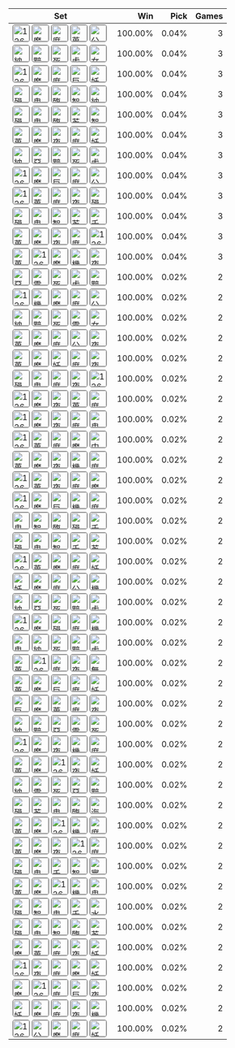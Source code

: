 | Set | Win | Pick | Games |
|---|---:|---:|---:|
| <img src="https://cdn5.lolalytics.com/item64/126697.webp" alt="126697" width="32" height="32" style="margin-right:4px;border:1px solid #666;border-radius:4px;" /><img src="https://cdn5.lolalytics.com/item64/3004.webp" alt="魔劍正宗" width="32" height="32" style="margin-right:4px;border:1px solid #666;border-radius:4px;" /><img src="https://cdn5.lolalytics.com/item64/6694.webp" alt="席利妲咒怨" width="32" height="32" style="margin-right:4px;border:1px solid #666;border-radius:4px;" /><img src="https://cdn5.lolalytics.com/item64/6676.webp" alt="蒐集者" width="32" height="32" style="margin-right:4px;border:1px solid #666;border-radius:4px;" /><img src="https://cdn5.lolalytics.com/item64/6696.webp" alt="公理弧刃" width="32" height="32" style="margin-right:4px;border:1px solid #666;border-radius:4px;" /> | 100.00% | 0.04% | 3 |
| <img src="https://cdn5.lolalytics.com/item64/3115.webp" alt="納什之牙" width="32" height="32" style="margin-right:4px;border:1px solid #666;border-radius:4px;" /><img src="https://cdn5.lolalytics.com/item64/4645.webp" alt="黯影之炎" width="32" height="32" style="margin-right:4px;border:1px solid #666;border-radius:4px;" /><img src="https://cdn5.lolalytics.com/item64/3089.webp" alt="死亡之帽" width="32" height="32" style="margin-right:4px;border:1px solid #666;border-radius:4px;" /><img src="https://cdn5.lolalytics.com/item64/3135.webp" alt="虛空之杖" width="32" height="32" style="margin-right:4px;border:1px solid #666;border-radius:4px;" /><img src="https://cdn5.lolalytics.com/item64/3102.webp" alt="女妖面紗" width="32" height="32" style="margin-right:4px;border:1px solid #666;border-radius:4px;" /> | 100.00% | 0.04% | 3 |
| <img src="https://cdn5.lolalytics.com/item64/126697.webp" alt="126697" width="32" height="32" style="margin-right:4px;border:1px solid #666;border-radius:4px;" /><img src="https://cdn5.lolalytics.com/item64/3004.webp" alt="魔劍正宗" width="32" height="32" style="margin-right:4px;border:1px solid #666;border-radius:4px;" /><img src="https://cdn5.lolalytics.com/item64/6694.webp" alt="席利妲咒怨" width="32" height="32" style="margin-right:4px;border:1px solid #666;border-radius:4px;" /><img src="https://cdn5.lolalytics.com/item64/6695.webp" alt="巨蛇鋒牙" width="32" height="32" style="margin-right:4px;border:1px solid #666;border-radius:4px;" /><img src="https://cdn5.lolalytics.com/item64/3142.webp" alt="妖夢鬼刀" width="32" height="32" style="margin-right:4px;border:1px solid #666;border-radius:4px;" /> | 100.00% | 0.04% | 3 |
| <img src="https://cdn5.lolalytics.com/item64/3153.webp" alt="殞落王者之劍" width="32" height="32" style="margin-right:4px;border:1px solid #666;border-radius:4px;" /><img src="https://cdn5.lolalytics.com/item64/3124.webp" alt="鬼索的狂暴之刃" width="32" height="32" style="margin-right:4px;border:1px solid #666;border-radius:4px;" /><img src="https://cdn5.lolalytics.com/item64/3302.webp" alt="臨界點" width="32" height="32" style="margin-right:4px;border:1px solid #666;border-radius:4px;" /><img src="https://cdn5.lolalytics.com/item64/3091.webp" alt="智慧末刃" width="32" height="32" style="margin-right:4px;border:1px solid #666;border-radius:4px;" /><img src="https://cdn5.lolalytics.com/item64/3115.webp" alt="納什之牙" width="32" height="32" style="margin-right:4px;border:1px solid #666;border-radius:4px;" /> | 100.00% | 0.04% | 3 |
| <img src="https://cdn5.lolalytics.com/item64/3153.webp" alt="殞落王者之劍" width="32" height="32" style="margin-right:4px;border:1px solid #666;border-radius:4px;" /><img src="https://cdn5.lolalytics.com/item64/3124.webp" alt="鬼索的狂暴之刃" width="32" height="32" style="margin-right:4px;border:1px solid #666;border-radius:4px;" /><img src="https://cdn5.lolalytics.com/item64/3302.webp" alt="臨界點" width="32" height="32" style="margin-right:4px;border:1px solid #666;border-radius:4px;" /><img src="https://cdn5.lolalytics.com/item64/3085.webp" alt="芮蘭颶風箭" width="32" height="32" style="margin-right:4px;border:1px solid #666;border-radius:4px;" /><img src="https://cdn5.lolalytics.com/item64/3091.webp" alt="智慧末刃" width="32" height="32" style="margin-right:4px;border:1px solid #666;border-radius:4px;" /> | 100.00% | 0.04% | 3 |
| <img src="https://cdn5.lolalytics.com/item64/6676.webp" alt="蒐集者" width="32" height="32" style="margin-right:4px;border:1px solid #666;border-radius:4px;" /><img src="https://cdn5.lolalytics.com/item64/3004.webp" alt="魔劍正宗" width="32" height="32" style="margin-right:4px;border:1px solid #666;border-radius:4px;" /><img src="https://cdn5.lolalytics.com/item64/3814.webp" alt="夜色緣界" width="32" height="32" style="margin-right:4px;border:1px solid #666;border-radius:4px;" /><img src="https://cdn5.lolalytics.com/item64/6694.webp" alt="席利妲咒怨" width="32" height="32" style="margin-right:4px;border:1px solid #666;border-radius:4px;" /><img src="https://cdn5.lolalytics.com/item64/3142.webp" alt="妖夢鬼刀" width="32" height="32" style="margin-right:4px;border:1px solid #666;border-radius:4px;" /> | 100.00% | 0.04% | 3 |
| <img src="https://cdn5.lolalytics.com/item64/3115.webp" alt="納什之牙" width="32" height="32" style="margin-right:4px;border:1px solid #666;border-radius:4px;" /><img src="https://cdn5.lolalytics.com/item64/3118.webp" alt="惡意" width="32" height="32" style="margin-right:4px;border:1px solid #666;border-radius:4px;" /><img src="https://cdn5.lolalytics.com/item64/4645.webp" alt="黯影之炎" width="32" height="32" style="margin-right:4px;border:1px solid #666;border-radius:4px;" /><img src="https://cdn5.lolalytics.com/item64/3089.webp" alt="死亡之帽" width="32" height="32" style="margin-right:4px;border:1px solid #666;border-radius:4px;" /><img src="https://cdn5.lolalytics.com/item64/3135.webp" alt="虛空之杖" width="32" height="32" style="margin-right:4px;border:1px solid #666;border-radius:4px;" /> | 100.00% | 0.04% | 3 |
| <img src="https://cdn5.lolalytics.com/item64/126697.webp" alt="126697" width="32" height="32" style="margin-right:4px;border:1px solid #666;border-radius:4px;" /><img src="https://cdn5.lolalytics.com/item64/3004.webp" alt="魔劍正宗" width="32" height="32" style="margin-right:4px;border:1px solid #666;border-radius:4px;" /><img src="https://cdn5.lolalytics.com/item64/6695.webp" alt="巨蛇鋒牙" width="32" height="32" style="margin-right:4px;border:1px solid #666;border-radius:4px;" /><img src="https://cdn5.lolalytics.com/item64/6694.webp" alt="席利妲咒怨" width="32" height="32" style="margin-right:4px;border:1px solid #666;border-radius:4px;" /><img src="https://cdn5.lolalytics.com/item64/6696.webp" alt="公理弧刃" width="32" height="32" style="margin-right:4px;border:1px solid #666;border-radius:4px;" /> | 100.00% | 0.04% | 3 |
| <img src="https://cdn5.lolalytics.com/item64/126697.webp" alt="126697" width="32" height="32" style="margin-right:4px;border:1px solid #666;border-radius:4px;" /><img src="https://cdn5.lolalytics.com/item64/6676.webp" alt="蒐集者" width="32" height="32" style="margin-right:4px;border:1px solid #666;border-radius:4px;" /><img src="https://cdn5.lolalytics.com/item64/6694.webp" alt="席利妲咒怨" width="32" height="32" style="margin-right:4px;border:1px solid #666;border-radius:4px;" /><img src="https://cdn5.lolalytics.com/item64/3814.webp" alt="夜色緣界" width="32" height="32" style="margin-right:4px;border:1px solid #666;border-radius:4px;" /><img src="https://cdn5.lolalytics.com/item64/3153.webp" alt="殞落王者之劍" width="32" height="32" style="margin-right:4px;border:1px solid #666;border-radius:4px;" /> | 100.00% | 0.04% | 3 |
| <img src="https://cdn5.lolalytics.com/item64/3153.webp" alt="殞落王者之劍" width="32" height="32" style="margin-right:4px;border:1px solid #666;border-radius:4px;" /><img src="https://cdn5.lolalytics.com/item64/3124.webp" alt="鬼索的狂暴之刃" width="32" height="32" style="margin-right:4px;border:1px solid #666;border-radius:4px;" /><img src="https://cdn5.lolalytics.com/item64/3091.webp" alt="智慧末刃" width="32" height="32" style="margin-right:4px;border:1px solid #666;border-radius:4px;" /><img src="https://cdn5.lolalytics.com/item64/3085.webp" alt="芮蘭颶風箭" width="32" height="32" style="margin-right:4px;border:1px solid #666;border-radius:4px;" /><img src="https://cdn5.lolalytics.com/item64/6665.webp" alt="千變萬化之賈克修" width="32" height="32" style="margin-right:4px;border:1px solid #666;border-radius:4px;" /> | 100.00% | 0.04% | 3 |
| <img src="https://cdn5.lolalytics.com/item64/6676.webp" alt="蒐集者" width="32" height="32" style="margin-right:4px;border:1px solid #666;border-radius:4px;" /><img src="https://cdn5.lolalytics.com/item64/3004.webp" alt="魔劍正宗" width="32" height="32" style="margin-right:4px;border:1px solid #666;border-radius:4px;" /><img src="https://cdn5.lolalytics.com/item64/3814.webp" alt="夜色緣界" width="32" height="32" style="margin-right:4px;border:1px solid #666;border-radius:4px;" /><img src="https://cdn5.lolalytics.com/item64/6694.webp" alt="席利妲咒怨" width="32" height="32" style="margin-right:4px;border:1px solid #666;border-radius:4px;" /><img src="https://cdn5.lolalytics.com/item64/126697.webp" alt="126697" width="32" height="32" style="margin-right:4px;border:1px solid #666;border-radius:4px;" /> | 100.00% | 0.04% | 3 |
| <img src="https://cdn5.lolalytics.com/item64/6676.webp" alt="蒐集者" width="32" height="32" style="margin-right:4px;border:1px solid #666;border-radius:4px;" /><img src="https://cdn5.lolalytics.com/item64/126697.webp" alt="126697" width="32" height="32" style="margin-right:4px;border:1px solid #666;border-radius:4px;" /><img src="https://cdn5.lolalytics.com/item64/3004.webp" alt="魔劍正宗" width="32" height="32" style="margin-right:4px;border:1px solid #666;border-radius:4px;" /><img src="https://cdn5.lolalytics.com/item64/6701.webp" alt="機會" width="32" height="32" style="margin-right:4px;border:1px solid #666;border-radius:4px;" /><img src="https://cdn5.lolalytics.com/item64/3814.webp" alt="夜色緣界" width="32" height="32" style="margin-right:4px;border:1px solid #666;border-radius:4px;" /> | 100.00% | 0.04% | 3 |
| <img src="https://cdn5.lolalytics.com/item64/3118.webp" alt="惡意" width="32" height="32" style="margin-right:4px;border:1px solid #666;border-radius:4px;" /><img src="https://cdn5.lolalytics.com/item64/4646.webp" alt="雷霆風暴" width="32" height="32" style="margin-right:4px;border:1px solid #666;border-radius:4px;" /><img src="https://cdn5.lolalytics.com/item64/3089.webp" alt="死亡之帽" width="32" height="32" style="margin-right:4px;border:1px solid #666;border-radius:4px;" /><img src="https://cdn5.lolalytics.com/item64/3135.webp" alt="虛空之杖" width="32" height="32" style="margin-right:4px;border:1px solid #666;border-radius:4px;" /><img src="https://cdn5.lolalytics.com/item64/4645.webp" alt="黯影之炎" width="32" height="32" style="margin-right:4px;border:1px solid #666;border-radius:4px;" /> | 100.00% | 0.02% | 2 |
| <img src="https://cdn5.lolalytics.com/item64/126697.webp" alt="126697" width="32" height="32" style="margin-right:4px;border:1px solid #666;border-radius:4px;" /><img src="https://cdn5.lolalytics.com/item64/6701.webp" alt="機會" width="32" height="32" style="margin-right:4px;border:1px solid #666;border-radius:4px;" /><img src="https://cdn5.lolalytics.com/item64/3004.webp" alt="魔劍正宗" width="32" height="32" style="margin-right:4px;border:1px solid #666;border-radius:4px;" /><img src="https://cdn5.lolalytics.com/item64/6694.webp" alt="席利妲咒怨" width="32" height="32" style="margin-right:4px;border:1px solid #666;border-radius:4px;" /><img src="https://cdn5.lolalytics.com/item64/6696.webp" alt="公理弧刃" width="32" height="32" style="margin-right:4px;border:1px solid #666;border-radius:4px;" /> | 100.00% | 0.02% | 2 |
| <img src="https://cdn5.lolalytics.com/item64/3115.webp" alt="納什之牙" width="32" height="32" style="margin-right:4px;border:1px solid #666;border-radius:4px;" /><img src="https://cdn5.lolalytics.com/item64/4645.webp" alt="黯影之炎" width="32" height="32" style="margin-right:4px;border:1px solid #666;border-radius:4px;" /><img src="https://cdn5.lolalytics.com/item64/3089.webp" alt="死亡之帽" width="32" height="32" style="margin-right:4px;border:1px solid #666;border-radius:4px;" /><img src="https://cdn5.lolalytics.com/item64/4646.webp" alt="雷霆風暴" width="32" height="32" style="margin-right:4px;border:1px solid #666;border-radius:4px;" /><img src="https://cdn5.lolalytics.com/item64/3102.webp" alt="女妖面紗" width="32" height="32" style="margin-right:4px;border:1px solid #666;border-radius:4px;" /> | 100.00% | 0.02% | 2 |
| <img src="https://cdn5.lolalytics.com/item64/6676.webp" alt="蒐集者" width="32" height="32" style="margin-right:4px;border:1px solid #666;border-radius:4px;" /><img src="https://cdn5.lolalytics.com/item64/3004.webp" alt="魔劍正宗" width="32" height="32" style="margin-right:4px;border:1px solid #666;border-radius:4px;" /><img src="https://cdn5.lolalytics.com/item64/6694.webp" alt="席利妲咒怨" width="32" height="32" style="margin-right:4px;border:1px solid #666;border-radius:4px;" /><img src="https://cdn5.lolalytics.com/item64/6696.webp" alt="公理弧刃" width="32" height="32" style="margin-right:4px;border:1px solid #666;border-radius:4px;" /><img src="https://cdn5.lolalytics.com/item64/3814.webp" alt="夜色緣界" width="32" height="32" style="margin-right:4px;border:1px solid #666;border-radius:4px;" /> | 100.00% | 0.02% | 2 |
| <img src="https://cdn5.lolalytics.com/item64/6676.webp" alt="蒐集者" width="32" height="32" style="margin-right:4px;border:1px solid #666;border-radius:4px;" /><img src="https://cdn5.lolalytics.com/item64/3004.webp" alt="魔劍正宗" width="32" height="32" style="margin-right:4px;border:1px solid #666;border-radius:4px;" /><img src="https://cdn5.lolalytics.com/item64/3142.webp" alt="妖夢鬼刀" width="32" height="32" style="margin-right:4px;border:1px solid #666;border-radius:4px;" /><img src="https://cdn5.lolalytics.com/item64/6694.webp" alt="席利妲咒怨" width="32" height="32" style="margin-right:4px;border:1px solid #666;border-radius:4px;" /><img src="https://cdn5.lolalytics.com/item64/3814.webp" alt="夜色緣界" width="32" height="32" style="margin-right:4px;border:1px solid #666;border-radius:4px;" /> | 100.00% | 0.02% | 2 |
| <img src="https://cdn5.lolalytics.com/item64/3153.webp" alt="殞落王者之劍" width="32" height="32" style="margin-right:4px;border:1px solid #666;border-radius:4px;" /><img src="https://cdn5.lolalytics.com/item64/3124.webp" alt="鬼索的狂暴之刃" width="32" height="32" style="margin-right:4px;border:1px solid #666;border-radius:4px;" /><img src="https://cdn5.lolalytics.com/item64/6694.webp" alt="席利妲咒怨" width="32" height="32" style="margin-right:4px;border:1px solid #666;border-radius:4px;" /><img src="https://cdn5.lolalytics.com/item64/3814.webp" alt="夜色緣界" width="32" height="32" style="margin-right:4px;border:1px solid #666;border-radius:4px;" /><img src="https://cdn5.lolalytics.com/item64/126697.webp" alt="126697" width="32" height="32" style="margin-right:4px;border:1px solid #666;border-radius:4px;" /> | 100.00% | 0.02% | 2 |
| <img src="https://cdn5.lolalytics.com/item64/126697.webp" alt="126697" width="32" height="32" style="margin-right:4px;border:1px solid #666;border-radius:4px;" /><img src="https://cdn5.lolalytics.com/item64/3004.webp" alt="魔劍正宗" width="32" height="32" style="margin-right:4px;border:1px solid #666;border-radius:4px;" /><img src="https://cdn5.lolalytics.com/item64/3814.webp" alt="夜色緣界" width="32" height="32" style="margin-right:4px;border:1px solid #666;border-radius:4px;" /><img src="https://cdn5.lolalytics.com/item64/6676.webp" alt="蒐集者" width="32" height="32" style="margin-right:4px;border:1px solid #666;border-radius:4px;" /><img src="https://cdn5.lolalytics.com/item64/6694.webp" alt="席利妲咒怨" width="32" height="32" style="margin-right:4px;border:1px solid #666;border-radius:4px;" /> | 100.00% | 0.02% | 2 |
| <img src="https://cdn5.lolalytics.com/item64/126697.webp" alt="126697" width="32" height="32" style="margin-right:4px;border:1px solid #666;border-radius:4px;" /><img src="https://cdn5.lolalytics.com/item64/3004.webp" alt="魔劍正宗" width="32" height="32" style="margin-right:4px;border:1px solid #666;border-radius:4px;" /><img src="https://cdn5.lolalytics.com/item64/3814.webp" alt="夜色緣界" width="32" height="32" style="margin-right:4px;border:1px solid #666;border-radius:4px;" /><img src="https://cdn5.lolalytics.com/item64/6694.webp" alt="席利妲咒怨" width="32" height="32" style="margin-right:4px;border:1px solid #666;border-radius:4px;" /><img src="https://cdn5.lolalytics.com/item64/3124.webp" alt="鬼索的狂暴之刃" width="32" height="32" style="margin-right:4px;border:1px solid #666;border-radius:4px;" /> | 100.00% | 0.02% | 2 |
| <img src="https://cdn5.lolalytics.com/item64/126697.webp" alt="126697" width="32" height="32" style="margin-right:4px;border:1px solid #666;border-radius:4px;" /><img src="https://cdn5.lolalytics.com/item64/6676.webp" alt="蒐集者" width="32" height="32" style="margin-right:4px;border:1px solid #666;border-radius:4px;" /><img src="https://cdn5.lolalytics.com/item64/6694.webp" alt="席利妲咒怨" width="32" height="32" style="margin-right:4px;border:1px solid #666;border-radius:4px;" /><img src="https://cdn5.lolalytics.com/item64/3004.webp" alt="魔劍正宗" width="32" height="32" style="margin-right:4px;border:1px solid #666;border-radius:4px;" /><img src="https://cdn5.lolalytics.com/item64/3157.webp" alt="中婭沙漏" width="32" height="32" style="margin-right:4px;border:1px solid #666;border-radius:4px;" /> | 100.00% | 0.02% | 2 |
| <img src="https://cdn5.lolalytics.com/item64/6676.webp" alt="蒐集者" width="32" height="32" style="margin-right:4px;border:1px solid #666;border-radius:4px;" /><img src="https://cdn5.lolalytics.com/item64/3004.webp" alt="魔劍正宗" width="32" height="32" style="margin-right:4px;border:1px solid #666;border-radius:4px;" /><img src="https://cdn5.lolalytics.com/item64/3814.webp" alt="夜色緣界" width="32" height="32" style="margin-right:4px;border:1px solid #666;border-radius:4px;" /><img src="https://cdn5.lolalytics.com/item64/6701.webp" alt="機會" width="32" height="32" style="margin-right:4px;border:1px solid #666;border-radius:4px;" /><img src="https://cdn5.lolalytics.com/item64/6694.webp" alt="席利妲咒怨" width="32" height="32" style="margin-right:4px;border:1px solid #666;border-radius:4px;" /> | 100.00% | 0.02% | 2 |
| <img src="https://cdn5.lolalytics.com/item64/126697.webp" alt="126697" width="32" height="32" style="margin-right:4px;border:1px solid #666;border-radius:4px;" /><img src="https://cdn5.lolalytics.com/item64/6676.webp" alt="蒐集者" width="32" height="32" style="margin-right:4px;border:1px solid #666;border-radius:4px;" /><img src="https://cdn5.lolalytics.com/item64/3814.webp" alt="夜色緣界" width="32" height="32" style="margin-right:4px;border:1px solid #666;border-radius:4px;" /><img src="https://cdn5.lolalytics.com/item64/6694.webp" alt="席利妲咒怨" width="32" height="32" style="margin-right:4px;border:1px solid #666;border-radius:4px;" /><img src="https://cdn5.lolalytics.com/item64/3004.webp" alt="魔劍正宗" width="32" height="32" style="margin-right:4px;border:1px solid #666;border-radius:4px;" /> | 100.00% | 0.02% | 2 |
| <img src="https://cdn5.lolalytics.com/item64/126697.webp" alt="126697" width="32" height="32" style="margin-right:4px;border:1px solid #666;border-radius:4px;" /><img src="https://cdn5.lolalytics.com/item64/3004.webp" alt="魔劍正宗" width="32" height="32" style="margin-right:4px;border:1px solid #666;border-radius:4px;" /><img src="https://cdn5.lolalytics.com/item64/6695.webp" alt="巨蛇鋒牙" width="32" height="32" style="margin-right:4px;border:1px solid #666;border-radius:4px;" /><img src="https://cdn5.lolalytics.com/item64/6701.webp" alt="機會" width="32" height="32" style="margin-right:4px;border:1px solid #666;border-radius:4px;" /><img src="https://cdn5.lolalytics.com/item64/6694.webp" alt="席利妲咒怨" width="32" height="32" style="margin-right:4px;border:1px solid #666;border-radius:4px;" /> | 100.00% | 0.02% | 2 |
| <img src="https://cdn5.lolalytics.com/item64/3124.webp" alt="鬼索的狂暴之刃" width="32" height="32" style="margin-right:4px;border:1px solid #666;border-radius:4px;" /><img src="https://cdn5.lolalytics.com/item64/3091.webp" alt="智慧末刃" width="32" height="32" style="margin-right:4px;border:1px solid #666;border-radius:4px;" /><img src="https://cdn5.lolalytics.com/item64/3302.webp" alt="臨界點" width="32" height="32" style="margin-right:4px;border:1px solid #666;border-radius:4px;" /><img src="https://cdn5.lolalytics.com/item64/3153.webp" alt="殞落王者之劍" width="32" height="32" style="margin-right:4px;border:1px solid #666;border-radius:4px;" /><img src="https://cdn5.lolalytics.com/item64/6665.webp" alt="千變萬化之賈克修" width="32" height="32" style="margin-right:4px;border:1px solid #666;border-radius:4px;" /> | 100.00% | 0.02% | 2 |
| <img src="https://cdn5.lolalytics.com/item64/3153.webp" alt="殞落王者之劍" width="32" height="32" style="margin-right:4px;border:1px solid #666;border-radius:4px;" /><img src="https://cdn5.lolalytics.com/item64/3124.webp" alt="鬼索的狂暴之刃" width="32" height="32" style="margin-right:4px;border:1px solid #666;border-radius:4px;" /><img src="https://cdn5.lolalytics.com/item64/3091.webp" alt="智慧末刃" width="32" height="32" style="margin-right:4px;border:1px solid #666;border-radius:4px;" /><img src="https://cdn5.lolalytics.com/item64/6665.webp" alt="千變萬化之賈克修" width="32" height="32" style="margin-right:4px;border:1px solid #666;border-radius:4px;" /><img src="https://cdn5.lolalytics.com/item64/3085.webp" alt="芮蘭颶風箭" width="32" height="32" style="margin-right:4px;border:1px solid #666;border-radius:4px;" /> | 100.00% | 0.02% | 2 |
| <img src="https://cdn5.lolalytics.com/item64/126697.webp" alt="126697" width="32" height="32" style="margin-right:4px;border:1px solid #666;border-radius:4px;" /><img src="https://cdn5.lolalytics.com/item64/6676.webp" alt="蒐集者" width="32" height="32" style="margin-right:4px;border:1px solid #666;border-radius:4px;" /><img src="https://cdn5.lolalytics.com/item64/3004.webp" alt="魔劍正宗" width="32" height="32" style="margin-right:4px;border:1px solid #666;border-radius:4px;" /><img src="https://cdn5.lolalytics.com/item64/6694.webp" alt="席利妲咒怨" width="32" height="32" style="margin-right:4px;border:1px solid #666;border-radius:4px;" /><img src="https://cdn5.lolalytics.com/item64/3142.webp" alt="妖夢鬼刀" width="32" height="32" style="margin-right:4px;border:1px solid #666;border-radius:4px;" /> | 100.00% | 0.02% | 2 |
| <img src="https://cdn5.lolalytics.com/item64/3142.webp" alt="妖夢鬼刀" width="32" height="32" style="margin-right:4px;border:1px solid #666;border-radius:4px;" /><img src="https://cdn5.lolalytics.com/item64/3004.webp" alt="魔劍正宗" width="32" height="32" style="margin-right:4px;border:1px solid #666;border-radius:4px;" /><img src="https://cdn5.lolalytics.com/item64/6694.webp" alt="席利妲咒怨" width="32" height="32" style="margin-right:4px;border:1px solid #666;border-radius:4px;" /><img src="https://cdn5.lolalytics.com/item64/6696.webp" alt="公理弧刃" width="32" height="32" style="margin-right:4px;border:1px solid #666;border-radius:4px;" /><img src="https://cdn5.lolalytics.com/item64/6701.webp" alt="機會" width="32" height="32" style="margin-right:4px;border:1px solid #666;border-radius:4px;" /> | 100.00% | 0.02% | 2 |
| <img src="https://cdn5.lolalytics.com/item64/3115.webp" alt="納什之牙" width="32" height="32" style="margin-right:4px;border:1px solid #666;border-radius:4px;" /><img src="https://cdn5.lolalytics.com/item64/3118.webp" alt="惡意" width="32" height="32" style="margin-right:4px;border:1px solid #666;border-radius:4px;" /><img src="https://cdn5.lolalytics.com/item64/3089.webp" alt="死亡之帽" width="32" height="32" style="margin-right:4px;border:1px solid #666;border-radius:4px;" /><img src="https://cdn5.lolalytics.com/item64/4645.webp" alt="黯影之炎" width="32" height="32" style="margin-right:4px;border:1px solid #666;border-radius:4px;" /><img src="https://cdn5.lolalytics.com/item64/3135.webp" alt="虛空之杖" width="32" height="32" style="margin-right:4px;border:1px solid #666;border-radius:4px;" /> | 100.00% | 0.02% | 2 |
| <img src="https://cdn5.lolalytics.com/item64/126697.webp" alt="126697" width="32" height="32" style="margin-right:4px;border:1px solid #666;border-radius:4px;" /><img src="https://cdn5.lolalytics.com/item64/3004.webp" alt="魔劍正宗" width="32" height="32" style="margin-right:4px;border:1px solid #666;border-radius:4px;" /><img src="https://cdn5.lolalytics.com/item64/3153.webp" alt="殞落王者之劍" width="32" height="32" style="margin-right:4px;border:1px solid #666;border-radius:4px;" /><img src="https://cdn5.lolalytics.com/item64/6694.webp" alt="席利妲咒怨" width="32" height="32" style="margin-right:4px;border:1px solid #666;border-radius:4px;" /><img src="https://cdn5.lolalytics.com/item64/6701.webp" alt="機會" width="32" height="32" style="margin-right:4px;border:1px solid #666;border-radius:4px;" /> | 100.00% | 0.02% | 2 |
| <img src="https://cdn5.lolalytics.com/item64/3124.webp" alt="鬼索的狂暴之刃" width="32" height="32" style="margin-right:4px;border:1px solid #666;border-radius:4px;" /><img src="https://cdn5.lolalytics.com/item64/3115.webp" alt="納什之牙" width="32" height="32" style="margin-right:4px;border:1px solid #666;border-radius:4px;" /><img src="https://cdn5.lolalytics.com/item64/3089.webp" alt="死亡之帽" width="32" height="32" style="margin-right:4px;border:1px solid #666;border-radius:4px;" /><img src="https://cdn5.lolalytics.com/item64/4645.webp" alt="黯影之炎" width="32" height="32" style="margin-right:4px;border:1px solid #666;border-radius:4px;" /><img src="https://cdn5.lolalytics.com/item64/3135.webp" alt="虛空之杖" width="32" height="32" style="margin-right:4px;border:1px solid #666;border-radius:4px;" /> | 100.00% | 0.02% | 2 |
| <img src="https://cdn5.lolalytics.com/item64/6676.webp" alt="蒐集者" width="32" height="32" style="margin-right:4px;border:1px solid #666;border-radius:4px;" /><img src="https://cdn5.lolalytics.com/item64/126697.webp" alt="126697" width="32" height="32" style="margin-right:4px;border:1px solid #666;border-radius:4px;" /><img src="https://cdn5.lolalytics.com/item64/6694.webp" alt="席利妲咒怨" width="32" height="32" style="margin-right:4px;border:1px solid #666;border-radius:4px;" /><img src="https://cdn5.lolalytics.com/item64/3814.webp" alt="夜色緣界" width="32" height="32" style="margin-right:4px;border:1px solid #666;border-radius:4px;" /><img src="https://cdn5.lolalytics.com/item64/3031.webp" alt="無盡之刃" width="32" height="32" style="margin-right:4px;border:1px solid #666;border-radius:4px;" /> | 100.00% | 0.02% | 2 |
| <img src="https://cdn5.lolalytics.com/item64/6676.webp" alt="蒐集者" width="32" height="32" style="margin-right:4px;border:1px solid #666;border-radius:4px;" /><img src="https://cdn5.lolalytics.com/item64/3004.webp" alt="魔劍正宗" width="32" height="32" style="margin-right:4px;border:1px solid #666;border-radius:4px;" /><img src="https://cdn5.lolalytics.com/item64/6695.webp" alt="巨蛇鋒牙" width="32" height="32" style="margin-right:4px;border:1px solid #666;border-radius:4px;" /><img src="https://cdn5.lolalytics.com/item64/6694.webp" alt="席利妲咒怨" width="32" height="32" style="margin-right:4px;border:1px solid #666;border-radius:4px;" /><img src="https://cdn5.lolalytics.com/item64/3142.webp" alt="妖夢鬼刀" width="32" height="32" style="margin-right:4px;border:1px solid #666;border-radius:4px;" /> | 100.00% | 0.02% | 2 |
| <img src="https://cdn5.lolalytics.com/item64/6695.webp" alt="巨蛇鋒牙" width="32" height="32" style="margin-right:4px;border:1px solid #666;border-radius:4px;" /><img src="https://cdn5.lolalytics.com/item64/3004.webp" alt="魔劍正宗" width="32" height="32" style="margin-right:4px;border:1px solid #666;border-radius:4px;" /><img src="https://cdn5.lolalytics.com/item64/6676.webp" alt="蒐集者" width="32" height="32" style="margin-right:4px;border:1px solid #666;border-radius:4px;" /><img src="https://cdn5.lolalytics.com/item64/6694.webp" alt="席利妲咒怨" width="32" height="32" style="margin-right:4px;border:1px solid #666;border-radius:4px;" /><img src="https://cdn5.lolalytics.com/item64/3814.webp" alt="夜色緣界" width="32" height="32" style="margin-right:4px;border:1px solid #666;border-radius:4px;" /> | 100.00% | 0.02% | 2 |
| <img src="https://cdn5.lolalytics.com/item64/3115.webp" alt="納什之牙" width="32" height="32" style="margin-right:4px;border:1px solid #666;border-radius:4px;" /><img src="https://cdn5.lolalytics.com/item64/4645.webp" alt="黯影之炎" width="32" height="32" style="margin-right:4px;border:1px solid #666;border-radius:4px;" /><img src="https://cdn5.lolalytics.com/item64/3118.webp" alt="惡意" width="32" height="32" style="margin-right:4px;border:1px solid #666;border-radius:4px;" /><img src="https://cdn5.lolalytics.com/item64/4646.webp" alt="雷霆風暴" width="32" height="32" style="margin-right:4px;border:1px solid #666;border-radius:4px;" /><img src="https://cdn5.lolalytics.com/item64/3089.webp" alt="死亡之帽" width="32" height="32" style="margin-right:4px;border:1px solid #666;border-radius:4px;" /> | 100.00% | 0.02% | 2 |
| <img src="https://cdn5.lolalytics.com/item64/126697.webp" alt="126697" width="32" height="32" style="margin-right:4px;border:1px solid #666;border-radius:4px;" /><img src="https://cdn5.lolalytics.com/item64/3004.webp" alt="魔劍正宗" width="32" height="32" style="margin-right:4px;border:1px solid #666;border-radius:4px;" /><img src="https://cdn5.lolalytics.com/item64/3814.webp" alt="夜色緣界" width="32" height="32" style="margin-right:4px;border:1px solid #666;border-radius:4px;" /><img src="https://cdn5.lolalytics.com/item64/6701.webp" alt="機會" width="32" height="32" style="margin-right:4px;border:1px solid #666;border-radius:4px;" /><img src="https://cdn5.lolalytics.com/item64/6694.webp" alt="席利妲咒怨" width="32" height="32" style="margin-right:4px;border:1px solid #666;border-radius:4px;" /> | 100.00% | 0.02% | 2 |
| <img src="https://cdn5.lolalytics.com/item64/6676.webp" alt="蒐集者" width="32" height="32" style="margin-right:4px;border:1px solid #666;border-radius:4px;" /><img src="https://cdn5.lolalytics.com/item64/3004.webp" alt="魔劍正宗" width="32" height="32" style="margin-right:4px;border:1px solid #666;border-radius:4px;" /><img src="https://cdn5.lolalytics.com/item64/126697.webp" alt="126697" width="32" height="32" style="margin-right:4px;border:1px solid #666;border-radius:4px;" /><img src="https://cdn5.lolalytics.com/item64/3814.webp" alt="夜色緣界" width="32" height="32" style="margin-right:4px;border:1px solid #666;border-radius:4px;" /><img src="https://cdn5.lolalytics.com/item64/3142.webp" alt="妖夢鬼刀" width="32" height="32" style="margin-right:4px;border:1px solid #666;border-radius:4px;" /> | 100.00% | 0.02% | 2 |
| <img src="https://cdn5.lolalytics.com/item64/3115.webp" alt="納什之牙" width="32" height="32" style="margin-right:4px;border:1px solid #666;border-radius:4px;" /><img src="https://cdn5.lolalytics.com/item64/4646.webp" alt="雷霆風暴" width="32" height="32" style="margin-right:4px;border:1px solid #666;border-radius:4px;" /><img src="https://cdn5.lolalytics.com/item64/3089.webp" alt="死亡之帽" width="32" height="32" style="margin-right:4px;border:1px solid #666;border-radius:4px;" /><img src="https://cdn5.lolalytics.com/item64/3118.webp" alt="惡意" width="32" height="32" style="margin-right:4px;border:1px solid #666;border-radius:4px;" /><img src="https://cdn5.lolalytics.com/item64/4645.webp" alt="黯影之炎" width="32" height="32" style="margin-right:4px;border:1px solid #666;border-radius:4px;" /> | 100.00% | 0.02% | 2 |
| <img src="https://cdn5.lolalytics.com/item64/3153.webp" alt="殞落王者之劍" width="32" height="32" style="margin-right:4px;border:1px solid #666;border-radius:4px;" /><img src="https://cdn5.lolalytics.com/item64/3085.webp" alt="芮蘭颶風箭" width="32" height="32" style="margin-right:4px;border:1px solid #666;border-radius:4px;" /><img src="https://cdn5.lolalytics.com/item64/3124.webp" alt="鬼索的狂暴之刃" width="32" height="32" style="margin-right:4px;border:1px solid #666;border-radius:4px;" /><img src="https://cdn5.lolalytics.com/item64/3302.webp" alt="臨界點" width="32" height="32" style="margin-right:4px;border:1px solid #666;border-radius:4px;" /><img src="https://cdn5.lolalytics.com/item64/6672.webp" alt="海妖殺手" width="32" height="32" style="margin-right:4px;border:1px solid #666;border-radius:4px;" /> | 100.00% | 0.02% | 2 |
| <img src="https://cdn5.lolalytics.com/item64/6676.webp" alt="蒐集者" width="32" height="32" style="margin-right:4px;border:1px solid #666;border-radius:4px;" /><img src="https://cdn5.lolalytics.com/item64/3004.webp" alt="魔劍正宗" width="32" height="32" style="margin-right:4px;border:1px solid #666;border-radius:4px;" /><img src="https://cdn5.lolalytics.com/item64/126697.webp" alt="126697" width="32" height="32" style="margin-right:4px;border:1px solid #666;border-radius:4px;" /><img src="https://cdn5.lolalytics.com/item64/6701.webp" alt="機會" width="32" height="32" style="margin-right:4px;border:1px solid #666;border-radius:4px;" /><img src="https://cdn5.lolalytics.com/item64/6694.webp" alt="席利妲咒怨" width="32" height="32" style="margin-right:4px;border:1px solid #666;border-radius:4px;" /> | 100.00% | 0.02% | 2 |
| <img src="https://cdn5.lolalytics.com/item64/6676.webp" alt="蒐集者" width="32" height="32" style="margin-right:4px;border:1px solid #666;border-radius:4px;" /><img src="https://cdn5.lolalytics.com/item64/3004.webp" alt="魔劍正宗" width="32" height="32" style="margin-right:4px;border:1px solid #666;border-radius:4px;" /><img src="https://cdn5.lolalytics.com/item64/3814.webp" alt="夜色緣界" width="32" height="32" style="margin-right:4px;border:1px solid #666;border-radius:4px;" /><img src="https://cdn5.lolalytics.com/item64/126697.webp" alt="126697" width="32" height="32" style="margin-right:4px;border:1px solid #666;border-radius:4px;" /><img src="https://cdn5.lolalytics.com/item64/6694.webp" alt="席利妲咒怨" width="32" height="32" style="margin-right:4px;border:1px solid #666;border-radius:4px;" /> | 100.00% | 0.02% | 2 |
| <img src="https://cdn5.lolalytics.com/item64/3153.webp" alt="殞落王者之劍" width="32" height="32" style="margin-right:4px;border:1px solid #666;border-radius:4px;" /><img src="https://cdn5.lolalytics.com/item64/3124.webp" alt="鬼索的狂暴之刃" width="32" height="32" style="margin-right:4px;border:1px solid #666;border-radius:4px;" /><img src="https://cdn5.lolalytics.com/item64/6665.webp" alt="千變萬化之賈克修" width="32" height="32" style="margin-right:4px;border:1px solid #666;border-radius:4px;" /><img src="https://cdn5.lolalytics.com/item64/3091.webp" alt="智慧末刃" width="32" height="32" style="margin-right:4px;border:1px solid #666;border-radius:4px;" /><img src="https://cdn5.lolalytics.com/item64/3073.webp" alt="實驗型海克斯板甲" width="32" height="32" style="margin-right:4px;border:1px solid #666;border-radius:4px;" /> | 100.00% | 0.02% | 2 |
| <img src="https://cdn5.lolalytics.com/item64/6676.webp" alt="蒐集者" width="32" height="32" style="margin-right:4px;border:1px solid #666;border-radius:4px;" /><img src="https://cdn5.lolalytics.com/item64/3004.webp" alt="魔劍正宗" width="32" height="32" style="margin-right:4px;border:1px solid #666;border-radius:4px;" /><img src="https://cdn5.lolalytics.com/item64/126697.webp" alt="126697" width="32" height="32" style="margin-right:4px;border:1px solid #666;border-radius:4px;" /><img src="https://cdn5.lolalytics.com/item64/6701.webp" alt="機會" width="32" height="32" style="margin-right:4px;border:1px solid #666;border-radius:4px;" /><img src="https://cdn5.lolalytics.com/item64/3124.webp" alt="鬼索的狂暴之刃" width="32" height="32" style="margin-right:4px;border:1px solid #666;border-radius:4px;" /> | 100.00% | 0.02% | 2 |
| <img src="https://cdn5.lolalytics.com/item64/3153.webp" alt="殞落王者之劍" width="32" height="32" style="margin-right:4px;border:1px solid #666;border-radius:4px;" /><img src="https://cdn5.lolalytics.com/item64/3091.webp" alt="智慧末刃" width="32" height="32" style="margin-right:4px;border:1px solid #666;border-radius:4px;" /><img src="https://cdn5.lolalytics.com/item64/3124.webp" alt="鬼索的狂暴之刃" width="32" height="32" style="margin-right:4px;border:1px solid #666;border-radius:4px;" /><img src="https://cdn5.lolalytics.com/item64/6665.webp" alt="千變萬化之賈克修" width="32" height="32" style="margin-right:4px;border:1px solid #666;border-radius:4px;" /><img src="https://cdn5.lolalytics.com/item64/3139.webp" alt="水星彎刀" width="32" height="32" style="margin-right:4px;border:1px solid #666;border-radius:4px;" /> | 100.00% | 0.02% | 2 |
| <img src="https://cdn5.lolalytics.com/item64/3153.webp" alt="殞落王者之劍" width="32" height="32" style="margin-right:4px;border:1px solid #666;border-radius:4px;" /><img src="https://cdn5.lolalytics.com/item64/3124.webp" alt="鬼索的狂暴之刃" width="32" height="32" style="margin-right:4px;border:1px solid #666;border-radius:4px;" /><img src="https://cdn5.lolalytics.com/item64/3091.webp" alt="智慧末刃" width="32" height="32" style="margin-right:4px;border:1px solid #666;border-radius:4px;" /><img src="https://cdn5.lolalytics.com/item64/3302.webp" alt="臨界點" width="32" height="32" style="margin-right:4px;border:1px solid #666;border-radius:4px;" /><img src="https://cdn5.lolalytics.com/item64/3085.webp" alt="芮蘭颶風箭" width="32" height="32" style="margin-right:4px;border:1px solid #666;border-radius:4px;" /> | 100.00% | 0.02% | 2 |
| <img src="https://cdn5.lolalytics.com/item64/3004.webp" alt="魔劍正宗" width="32" height="32" style="margin-right:4px;border:1px solid #666;border-radius:4px;" /><img src="https://cdn5.lolalytics.com/item64/6676.webp" alt="蒐集者" width="32" height="32" style="margin-right:4px;border:1px solid #666;border-radius:4px;" /><img src="https://cdn5.lolalytics.com/item64/6694.webp" alt="席利妲咒怨" width="32" height="32" style="margin-right:4px;border:1px solid #666;border-radius:4px;" /><img src="https://cdn5.lolalytics.com/item64/3814.webp" alt="夜色緣界" width="32" height="32" style="margin-right:4px;border:1px solid #666;border-radius:4px;" /><img src="https://cdn5.lolalytics.com/item64/3142.webp" alt="妖夢鬼刀" width="32" height="32" style="margin-right:4px;border:1px solid #666;border-radius:4px;" /> | 100.00% | 0.02% | 2 |
| <img src="https://cdn5.lolalytics.com/item64/126697.webp" alt="126697" width="32" height="32" style="margin-right:4px;border:1px solid #666;border-radius:4px;" /><img src="https://cdn5.lolalytics.com/item64/3814.webp" alt="夜色緣界" width="32" height="32" style="margin-right:4px;border:1px solid #666;border-radius:4px;" /><img src="https://cdn5.lolalytics.com/item64/6694.webp" alt="席利妲咒怨" width="32" height="32" style="margin-right:4px;border:1px solid #666;border-radius:4px;" /><img src="https://cdn5.lolalytics.com/item64/3004.webp" alt="魔劍正宗" width="32" height="32" style="margin-right:4px;border:1px solid #666;border-radius:4px;" /><img src="https://cdn5.lolalytics.com/item64/3142.webp" alt="妖夢鬼刀" width="32" height="32" style="margin-right:4px;border:1px solid #666;border-radius:4px;" /> | 100.00% | 0.02% | 2 |
| <img src="https://cdn5.lolalytics.com/item64/3004.webp" alt="魔劍正宗" width="32" height="32" style="margin-right:4px;border:1px solid #666;border-radius:4px;" /><img src="https://cdn5.lolalytics.com/item64/126697.webp" alt="126697" width="32" height="32" style="margin-right:4px;border:1px solid #666;border-radius:4px;" /><img src="https://cdn5.lolalytics.com/item64/6694.webp" alt="席利妲咒怨" width="32" height="32" style="margin-right:4px;border:1px solid #666;border-radius:4px;" /><img src="https://cdn5.lolalytics.com/item64/6695.webp" alt="巨蛇鋒牙" width="32" height="32" style="margin-right:4px;border:1px solid #666;border-radius:4px;" /><img src="https://cdn5.lolalytics.com/item64/3814.webp" alt="夜色緣界" width="32" height="32" style="margin-right:4px;border:1px solid #666;border-radius:4px;" /> | 100.00% | 0.02% | 2 |
| <img src="https://cdn5.lolalytics.com/item64/3142.webp" alt="妖夢鬼刀" width="32" height="32" style="margin-right:4px;border:1px solid #666;border-radius:4px;" /><img src="https://cdn5.lolalytics.com/item64/3004.webp" alt="魔劍正宗" width="32" height="32" style="margin-right:4px;border:1px solid #666;border-radius:4px;" /><img src="https://cdn5.lolalytics.com/item64/6694.webp" alt="席利妲咒怨" width="32" height="32" style="margin-right:4px;border:1px solid #666;border-radius:4px;" /><img src="https://cdn5.lolalytics.com/item64/3814.webp" alt="夜色緣界" width="32" height="32" style="margin-right:4px;border:1px solid #666;border-radius:4px;" /><img src="https://cdn5.lolalytics.com/item64/6701.webp" alt="機會" width="32" height="32" style="margin-right:4px;border:1px solid #666;border-radius:4px;" /> | 100.00% | 0.02% | 2 |
| <img src="https://cdn5.lolalytics.com/item64/126697.webp" alt="126697" width="32" height="32" style="margin-right:4px;border:1px solid #666;border-radius:4px;" /><img src="https://cdn5.lolalytics.com/item64/6696.webp" alt="公理弧刃" width="32" height="32" style="margin-right:4px;border:1px solid #666;border-radius:4px;" /><img src="https://cdn5.lolalytics.com/item64/3004.webp" alt="魔劍正宗" width="32" height="32" style="margin-right:4px;border:1px solid #666;border-radius:4px;" /><img src="https://cdn5.lolalytics.com/item64/6694.webp" alt="席利妲咒怨" width="32" height="32" style="margin-right:4px;border:1px solid #666;border-radius:4px;" /><img src="https://cdn5.lolalytics.com/item64/3142.webp" alt="妖夢鬼刀" width="32" height="32" style="margin-right:4px;border:1px solid #666;border-radius:4px;" /> | 100.00% | 0.02% | 2 |